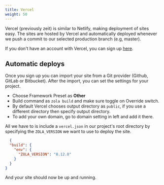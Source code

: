 ```yaml
---
title: Vercel
weight: 50
---
```


Vercel (previously zeit) is similar to Netlify, making deployment of sites easy.
The sites are hosted by Vercel and automatically deployed whenever we push a
commit to our selected production branch (e.g, master).

If you don't have an account with Vercel, you can sign up [here](https://vercel.com/signup).

## Automatic deploys

Once you sign up you can import your site from a Git provider (Github, GitLab or Bitbucket).
After the import, you can set the settings for your project.

- Choose Framework Preset as **Other**
- Build command as `zola build` and make sure toggle on Override switch.
- By default Vercel chooses output directory as `public`, if you use a different directory then specify output directory.
- To add your own domain, go to domain setting in left and add it there.

All we have to is include a `vercel.json` in our project's root directory by
specifying the `ZOLA_VERSION` we want to use to deploy the site.

```json
  {
  "build": {
    "env": {
      "ZOLA_VERSION": "0.12.0"
    }
  }
}
```

And your site should now be up and running.
